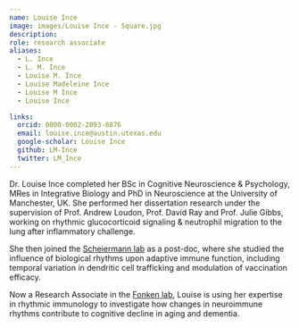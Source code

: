 ```yaml
---
name: Louise Ince
image: images/Louise Ince - Square.jpg
description: 
role: research associate
aliases:
  - L. Ince
  - L. M. Ince
  - Louise M. Ince
  - Louise Madeleine Ince
  - Louise M Ince
  - Louise Ince

links:
  orcid: 0000-0002-2093-0876
  email: louise.ince@austin.utexas.edu
  google-scholar: Louise Ince
  github: LM-Ince
  twitter: LM_Ince
---
```


Dr. Louise Ince completed her BSc in Cognitive Neuroscience & Psychology, MRes in Integrative Biology and PhD in Neuroscience at the University of Manchester, UK. She performed her dissertation research under the supervision of Prof. Andrew Loudon, Prof. David Ray and Prof. Julie Gibbs, working on rhythmic glucocorticoid signaling & neutrophil migration to the lung after inflammatory challenge. 

She then joined the [Scheiermann lab](https://www.scheiermannlab.de/) as a post-doc, where she studied the influence of biological rhythms upon adaptive immune function, including temporal variation in dendritic cell trafficking and modulation of vaccination efficacy. 

Now a Research Associate in the [Fonken lab](https://www.fonkenlab.com/), Louise is using her expertise in rhythmic immunology to investigate how changes in neuroimmune rhythms contribute to cognitive decline in aging and dementia.
